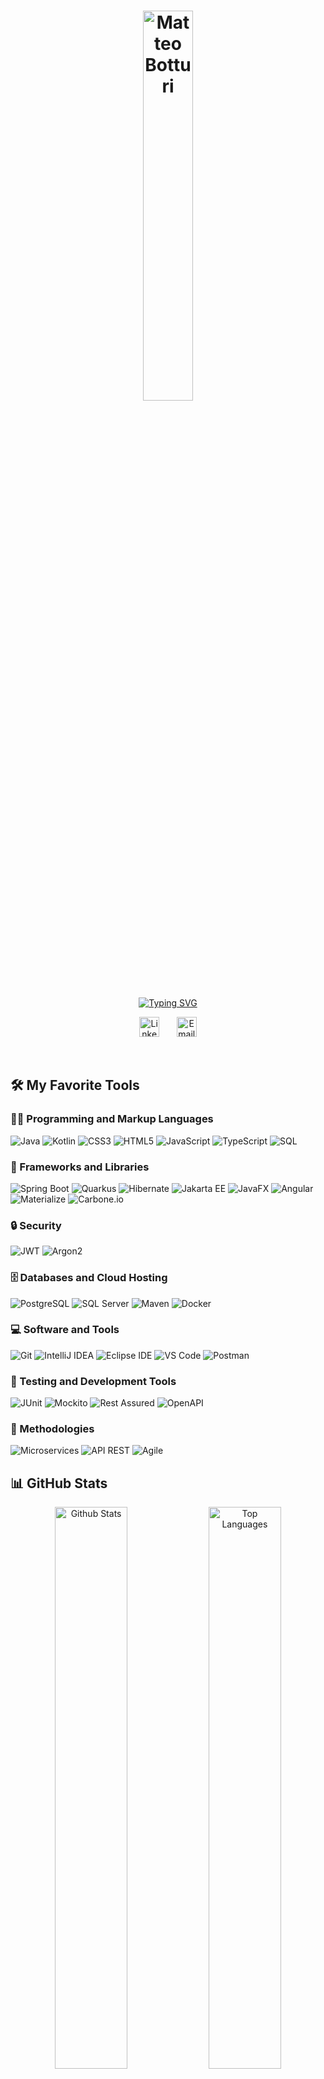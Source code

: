 <h1 align="center"> 
  <a href="https://github.com/matteo-botturi">
    <img src="https://via.placeholder.com/400x150.png?text=Matteo+Botturi" alt="Matteo Botturi" width="40%"/>
  </a> 
</h1>
    
<p align="center">
<a href="https://git.io/typing-svg"><img src="https://readme-typing-svg.demolab.com?font=Exo+2&weight=600&size=30&duration=6000&pause=1000&color=335384&center=true&vCenter=true&random=false&width=480&lines=Full-Stack+Developer+(Java+%26+Angular);Open+to+Alternance+(Bac+%2B5);Always+learning+new+technologies" alt="Typing SVG" /></a>
</p>

<!-- Social icons section -->
<p align="center">
  <a href="https://www.linkedin.com/in/matteo-botturi/"><img width="32px" alt="LinkedIn" title="LinkedIn" src="https://upload.wikimedia.org/wikipedia/commons/thumb/8/81/LinkedIn_icon.svg/2048px-LinkedIn_icon.svg.png"/></a>
  &#8287;&#8287;&#8287;&#8287;&#8287;
  <a href="mailto:botturi.matteo@gmail.com">
  <img width="32px" alt="Email" title="Email" src="https://cdn-icons-png.flaticon.com/512/732/732200.png"/>
</a>

</p>

<br/>

## 🛠️ My Favorite Tools

### 👨‍💻 Programming and Markup Languages
![Java](https://img.shields.io/badge/Java-007396.svg?logo=java&logoColor=white)
![Kotlin](https://img.shields.io/badge/Kotlin-7F52FF.svg?logo=kotlin&logoColor=white)
![CSS3](https://img.shields.io/badge/CSS3-1572B6.svg?logo=css3&logoColor=white)
![HTML5](https://img.shields.io/badge/HTML5-E34F26.svg?logo=html5&logoColor=white)
![JavaScript](https://img.shields.io/badge/JavaScript-F7DF1E.svg?logo=javascript&logoColor=black)
![TypeScript](https://img.shields.io/badge/TypeScript-3178C6.svg?logo=typescript&logoColor=white)
![SQL](https://img.shields.io/badge/SQL-003B57.svg?logo=sqlite&logoColor=white)

### 🧰 Frameworks and Libraries
![Spring Boot](https://img.shields.io/badge/Spring%20Boot-6DB33F.svg?logo=springboot&logoColor=white)
![Quarkus](https://img.shields.io/badge/Quarkus-4695EB.svg?logo=quarkus&logoColor=white)
![Hibernate](https://img.shields.io/badge/Hibernate-59666C.svg?logo=hibernate&logoColor=white)
![Jakarta EE](https://img.shields.io/badge/Jakarta%20EE-007396.svg?logo=jakartaee&logoColor=white)
![JavaFX](https://img.shields.io/badge/JavaFX-007396.svg?logo=java&logoColor=white)
![Angular](https://img.shields.io/badge/Angular-DD0031.svg?logo=angular&logoColor=white)
![Materialize](https://img.shields.io/badge/Materialize-EE6E73.svg?logo=materializecss&logoColor=white)
![Carbone.io](https://img.shields.io/badge/Carbone.io-000000.svg?logo=carbone&logoColor=white)

### 🔒 Security
![JWT](https://img.shields.io/badge/JWT-000000.svg?logo=jsonwebtokens&logoColor=white)
![Argon2](https://img.shields.io/badge/Argon2-4E9A06.svg?logo=lock&logoColor=white)

### 🗄️ Databases and Cloud Hosting
![PostgreSQL](https://img.shields.io/badge/PostgreSQL-336791.svg?logo=postgresql&logoColor=white)
![SQL Server](https://img.shields.io/badge/SQL%20Server-CC2927.svg?logo=microsoftsqlserver&logoColor=white)
![Maven](https://img.shields.io/badge/Maven-C71A36.svg?logo=apachemaven&logoColor=white)
![Docker](https://img.shields.io/badge/Docker-2496ED.svg?logo=docker&logoColor=white)

### 💻 Software and Tools
![Git](https://img.shields.io/badge/Git-F05032.svg?logo=git&logoColor=white)
![IntelliJ IDEA](https://img.shields.io/badge/IntelliJ%20IDEA-000000.svg?logo=intellijidea&logoColor=white)
![Eclipse IDE](https://img.shields.io/badge/Eclipse%20IDE-2C2255.svg?logo=eclipseide&logoColor=white)
![VS Code](https://img.shields.io/badge/VS%20Code-007ACC.svg?logo=visualstudiocode&logoColor=white)
![Postman](https://img.shields.io/badge/Postman-FF6C37.svg?logo=postman&logoColor=white)

### 🧪 Testing and Development Tools
![JUnit](https://img.shields.io/badge/JUnit-25A162.svg?logo=junit5&logoColor=white)
![Mockito](https://img.shields.io/badge/Mockito-25A162.svg?logo=mockito&logoColor=white)
![Rest Assured](https://img.shields.io/badge/Rest%20Assured-25A162.svg?logo=java&logoColor=white)
![OpenAPI](https://img.shields.io/badge/OpenAPI-85EA2D.svg?logo=openapiinitiative&logoColor=white)

### 🚀 Methodologies
![Microservices](https://img.shields.io/badge/Microservices-6DB33F.svg?logo=spring&logoColor=white)
![API REST](https://img.shields.io/badge/API%20REST-000000.svg?logo=api&logoColor=white)
![Agile](https://img.shields.io/badge/Agile-2496ED.svg?logo=agile&logoColor=white)


## 📊 GitHub Stats

<p align="center">
  <img alt="Github Stats" src="https://github-readme-stats.vercel.app/api?username=matteo-botturi&show_icons=true&theme=dark&hide_border=true" width="48%" />
  <img alt="Top Languages" src="https://github-readme-stats.vercel.app/api/top-langs/?username=matteo-botturi&layout=compact&theme=dark&hide_border=true" width="48%" />
</p>

<p align="center">
  <img src="https://komarev.com/ghpvc/?username=IlTuoNomeUtente&color=brightgreen" alt="Profile views" />
</p>


<!--
**matteo-botturi/matteo-botturi** is a ✨ _special_ ✨ repository because its `README.md` (this file) appears on your GitHub profile.

Here are some ideas to get you started:

- 🔭 I’m currently working on ...
- 🌱 I’m currently learning ...
- 👯 I’m looking to collaborate on ...
- 🤔 I’m looking for help with ...
- 💬 Ask me about ...
- 📫 How to reach me: ...
- 😄 Pronouns: ...
- ⚡ Fun fact: ...
-->

